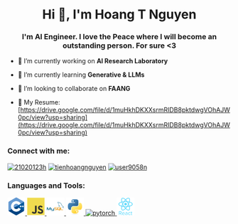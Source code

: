 <h1 align="center">Hi 👋, I'm Hoang T Nguyen</h1>
<h3 align="center">I'm AI Engineer. I love the Peace where I will become an outstanding person. For sure <3</h3>

- 🔭 I’m currently working on **AI Research Laboratory**

- 🌱 I’m currently learning **Generative & LLMs**

- 👯 I’m looking to collaborate on **FAANG**

- 📄 My Resume: [https://drive.google.com/file/d/1muHkhDKXXsrmRIDB8pktdwgVOhAJW0pc/view?usp=sharing](https://drive.google.com/file/d/1muHkhDKXXsrmRIDB8pktdwgVOhAJW0pc/view?usp=sharing)

<h3 align="left">Connect with me:</h3>
<p align="left">
<a href="https://twitter.com/21020123h" target="blank"><img align="center" src="https://raw.githubusercontent.com/rahuldkjain/github-profile-readme-generator/master/src/images/icons/Social/twitter.svg" alt="21020123h" height="30" width="40" /></a>
<a href="https://linkedin.com/in/tienhoangnguyen" target="blank"><img align="center" src="https://raw.githubusercontent.com/rahuldkjain/github-profile-readme-generator/master/src/images/icons/Social/linked-in-alt.svg" alt="tienhoangnguyen" height="30" width="40" /></a>
<a href="https://www.leetcode.com/user9058n" target="blank"><img align="center" src="https://raw.githubusercontent.com/rahuldkjain/github-profile-readme-generator/master/src/images/icons/Social/leet-code.svg" alt="user9058n" height="30" width="40" /></a>
</p>

<h3 align="left">Languages and Tools:</h3>
<p align="left"> <a href="https://www.w3schools.com/cpp/" target="_blank" rel="noreferrer"> <img src="https://raw.githubusercontent.com/devicons/devicon/master/icons/cplusplus/cplusplus-original.svg" alt="cplusplus" width="40" height="40"/> </a> <a href="https://developer.mozilla.org/en-US/docs/Web/JavaScript" target="_blank" rel="noreferrer"> <img src="https://raw.githubusercontent.com/devicons/devicon/master/icons/javascript/javascript-original.svg" alt="javascript" width="40" height="40"/> </a> <a href="https://www.mysql.com/" target="_blank" rel="noreferrer"> <img src="https://raw.githubusercontent.com/devicons/devicon/master/icons/mysql/mysql-original-wordmark.svg" alt="mysql" width="40" height="40"/> </a> <a href="https://www.python.org" target="_blank" rel="noreferrer"> <img src="https://raw.githubusercontent.com/devicons/devicon/master/icons/python/python-original.svg" alt="python" width="40" height="40"/> </a> <a href="https://pytorch.org/" target="_blank" rel="noreferrer"> <img src="https://www.vectorlogo.zone/logos/pytorch/pytorch-icon.svg" alt="pytorch" width="40" height="40"/> </a> <a href="https://reactjs.org/" target="_blank" rel="noreferrer"> <img src="https://raw.githubusercontent.com/devicons/devicon/master/icons/react/react-original-wordmark.svg" alt="react" width="40" height="40"/> </a> </p>

